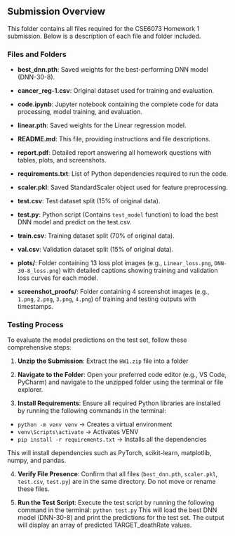 ## Submission Overview

This folder contains all files required for the CSE6073 Homework 1 submission. Below is a description of each file and folder included.

### Files and Folders
- **best_dnn.pth**: Saved weights for the best-performing DNN model (DNN-30-8).

- **cancer_reg-1.csv**: Original dataset used for training and evaluation.

- **code.ipynb**: Jupyter notebook containing the complete code for data processing, model training, and evaluation.

- **linear.pth**: Saved weights for the Linear regression model.

- **README.md**: This file, providing instructions and file descriptions.

- **report.pdf**: Detailed report answering all homework questions with tables, plots, and screenshots.

- **requirements.txt**: List of Python dependencies required to run the code.

- **scaler.pkl**: Saved StandardScaler object used for feature preprocessing.

- **test.csv**: Test dataset split (15% of original data).

- **test.py**: Python script (Contains `test_model` function) to load the best DNN model and predict on the test.csv.

- **train.csv**: Training dataset split (70% of original data).

- **val.csv**: Validation dataset split (15% of original data).

- **plots/**: Folder containing 13 loss plot images (e.g., `Linear_loss.png`, `DNN-30-8_loss.png`) with detailed captions showing training and validation loss curves for each model.

- **screenshot_proofs/**: Folder containing 4 screenshot images (e.g., `1.png`, `2.png`, `3.png`, `4.png`) of training and testing outputs with timestamps.

### Testing Process
To evaluate the model predictions on the test set, follow these comprehensive steps:

1. **Unzip the Submission**: Extract the `HW1.zip` file into a folder 

2. **Navigate to the Folder**: Open your preferred code editor (e.g., VS Code, PyCharm) and navigate to the unzipped folder using the terminal or file explorer.

3. **Install Requirements**: Ensure all required Python libraries are installed by running the following commands in the terminal: 
 - `python -m venv venv` → Creates a virtual environment
 - `venv\Scripts\activate` → Activates VENV
 - `pip install -r requirements.txt` → Installs all the dependencies

This will install dependencies such as PyTorch, scikit-learn, matplotlib, numpy, and pandas.

4. **Verify File Presence**: Confirm that all files (`best_dnn.pth`, `scaler.pkl`, `test.csv`, `test.py`) are in the same directory. Do not move or rename these files.

5. **Run the Test Script**: Execute the test script by running the following command in the terminal: `python test.py` This will load the best DNN model (DNN-30-8) and print the predictions for the test set. The output will display an array of predicted TARGET_deathRate values.


